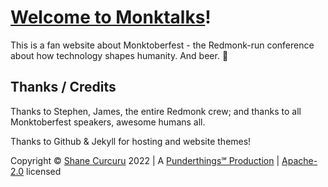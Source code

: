 # [Welcome to Monktalks](https://shanecurcuru.github.io/monktalks/)!

This is a fan website about Monktoberfest - the Redmonk-run conference about how technology shapes humanity. And beer. 🍻

## Thanks / Credits

Thanks to Stephen, James, the entire Redmonk crew; and thanks to all Monktoberfest speakers, awesome humans all.

Thanks to Github & Jekyll for hosting and website themes!

Copyright © [Shane Curcuru](http://shanecurcuru.org/) 2022 | A [Punderthings℠ Production](http://punderthings.com/) |  [Apache-2.0](https://www.apache.org/licenses/LICENSE-2.0) licensed

